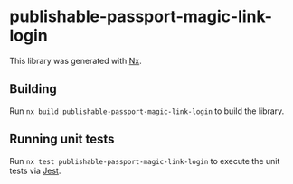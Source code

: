 # publishable-passport-magic-link-login

This library was generated with [Nx](https://nx.dev).

## Building

Run `nx build publishable-passport-magic-link-login` to build the library.

## Running unit tests

Run `nx test publishable-passport-magic-link-login` to execute the unit tests via [Jest](https://jestjs.io).
